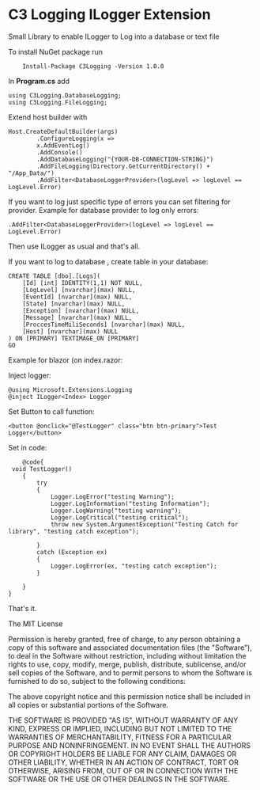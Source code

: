 
# C3 Logging ILogger Extension
Small Library to enable ILogger to Log into a database or text file

To install NuGet package run

        Install-Package C3Logging -Version 1.0.0

In **Program.cs**
 add

    using C3Logging.DatabaseLogging;
    using C3Logging.FileLogging;

Extend host builder with

    Host.CreateDefaultBuilder(args)
            .ConfigureLogging(x =>
            x.AddEventLog()
            .AddConsole()
            .AddDatabaseLogging("{YOUR-DB-CONNECTION-STRING}")
            .AddFileLogging(Directory.GetCurrentDirectory() + "/App_Data/")
            .AddFilter<DatabaseLoggerProvider>(logLevel => logLevel == LogLevel.Error)

If you want to log just specific type of errors you can set filtering for provider.
Example for database provider to log only errors:

    .AddFilter<DatabaseLoggerProvider>(logLevel => logLevel == LogLevel.Error)

Then use ILogger as usual and that's all. 

If you want to log to database , create table in your database:

    CREATE TABLE [dbo].[Logs](
    	[Id] [int] IDENTITY(1,1) NOT NULL,
    	[LogLevel] [nvarchar](max) NULL,
    	[EventId] [nvarchar](max) NULL,
    	[State] [nvarchar](max) NULL,
    	[Exception] [nvarchar](max) NULL,
    	[Message] [nvarchar](max) NULL,
    	[ProccesTimeMiliSeconds] [nvarchar](max) NULL,
    	[Host] [nvarchar](max) NULL
    ) ON [PRIMARY] TEXTIMAGE_ON [PRIMARY]
    GO

Example for blazor (on index.razor:

Inject logger:

    @using Microsoft.Extensions.Logging
    @inject ILogger<Index> Logger

Set Button to call function:

    <button @onclick="@TestLogger" class="btn btn-primary">Test Logger</button>
    
Set in code:

        @code{
     void TestLogger()
        {
            try
            {
                Logger.LogError("testing Warning");
                Logger.LogInformation("testing Information");
                Logger.LogWarning("testing warning");
                Logger.LogCritical("testing critical");
                throw new System.ArgumentException("Testing Catch for library", "testing catch exception");
    
            }
            catch (Exception ex)
            {
                Logger.LogError(ex, "testing catch exception");
            }
    
        }
    }

That's it.

The MIT License

Permission is hereby granted, free of charge, to any person obtaining a copy of this software and associated documentation files (the "Software"), to deal in the Software without restriction, including without limitation the rights to use, copy, modify, merge, publish, distribute, sublicense, and/or sell copies of the Software, and to permit persons to whom the Software is furnished to do so, subject to the following conditions:

The above copyright notice and this permission notice shall be included in all copies or substantial portions of the Software.

THE SOFTWARE IS PROVIDED "AS IS", WITHOUT WARRANTY OF ANY KIND, EXPRESS OR IMPLIED, INCLUDING BUT NOT LIMITED TO THE WARRANTIES OF MERCHANTABILITY, FITNESS FOR A PARTICULAR PURPOSE AND NONINFRINGEMENT. IN NO EVENT SHALL THE AUTHORS OR COPYRIGHT HOLDERS BE LIABLE FOR ANY CLAIM, DAMAGES OR OTHER LIABILITY, WHETHER IN AN ACTION OF CONTRACT, TORT OR OTHERWISE, ARISING FROM, OUT OF OR IN CONNECTION WITH THE SOFTWARE OR THE USE OR OTHER DEALINGS IN THE SOFTWARE.


